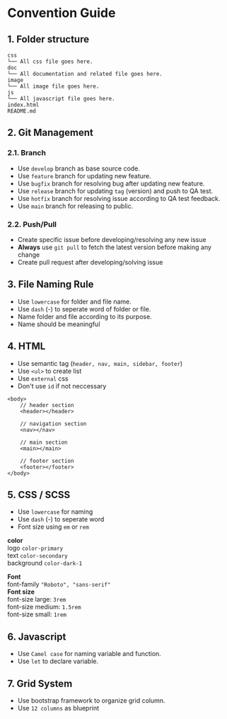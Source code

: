 # Convention Guide

## 1. Folder structure
```
css
└── All css file goes here.
doc
└── All documentation and related file goes here.
image
└── All image file goes here.
js
└── All javascript file goes here.
index.html
README.md
```

## 2. Git Management

### 2.1. Branch
- Use `develop` branch as base source code.
- Use `feature` branch for updating new feature.
- Use `bugfix` branch for resolving bug after updating new feature.
- Use `release` branch for updating `tag` (version) and push to QA test.
- Use `hotfix` branch for resolving issue according to QA test feedback.
- Use `main` branch for releasing to public.

### 2.2. Push/Pull
- Create specific issue before developing/resolving any new issue
- **Always** use `git pull` to fetch the latest version before making any change
- Create pull request after developing/solving issue


## 3. File Naming Rule

- Use `lowercase` for folder and file name.
- Use `dash` (-) to seperate word of folder or file.
- Name folder and file according to its purpose.
- Name should be meaningful

## 4. HTML

- Use semantic tag (`header, nav, main, sidebar, footer`)
- Use `<ul>` to create list
- Use `external` css
- Don't use `id` if not neccessary
```
<body>
    // header section
    <header></header>

    // navigation section
    <nav></nav>

    // main section
    <main></main>

    // footer section
    <footer></footer>
</body>

```

## 5. CSS / SCSS
- Use `lowercase` for naming
- Use `dash` (-) to seperate word
- Font size using `em` or `rem`     

**color**   
logo `color-primary`    
text `color-secondary`  
background `color-dark-1`   

**Font**    
font-family `"Roboto", "sans-serif"`    
**Font size**   
font-size large: `3rem`  
font-size medium: `1.5rem`   
font-size small: `1rem`   


## 6. Javascript
- Use `Camel case` for naming variable and function.
- Use `let` to declare variable.

## 7. Grid System
- Use bootstrap framework to organize grid column.
- Use `12 columns` as blueprint